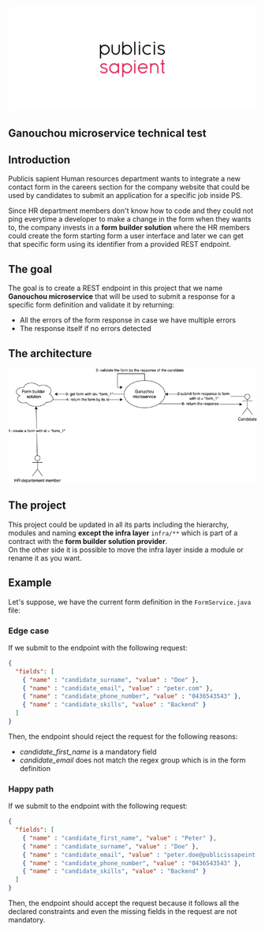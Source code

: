![Diagram-flow](doc/logo.jpeg)
## Ganouchou microservice technical test


## Introduction 

<p>
Publicis sapient Human resources department wants to integrate a new contact form in the careers section for the company website that could be 
used by candidates to submit an application for a specific job inside PS. 
</p>

<p>
Since HR department members don't know how to code and they could not ping everytime a developer to make a change in the
form when they wants to, the company invests in a <b>form builder solution</b> where the HR members could create the form starting form 
a user interface and later we can get that specific form using its identifier from a provided REST endpoint. </p>

## The goal

<p> The goal is to create a REST endpoint in this project that we name  <b>Ganouchou microservice</b> that will be used to submit a response for a specific form definition 
and validate it by returning:
</p>
<ul>
<li>All the errors of the form response in case we have multiple errors</li>
<li>The response itself if no errors detected</li>
</ul>


## The architecture
![Diagram-flow](doc/diagram-flow.png)

## The project
This project could be updated in all its parts including the hierarchy, modules and naming **except the infra layer** `infra/**`
which is part of a contract with the **form builder solution provider**. 
<br>
On the other side it is possible to move the infra layer inside a module or rename it as you want.

## Example
Let's suppose, we have the current form definition in the `FormService.java` file: 
<br>
### Edge case
If we submit to the endpoint with the following request:
```JSON
{
  "fields": [
    { "name" : "candidate_surname", "value" : "Doe" },
    { "name" : "candidate_email", "value" : "peter.com" },
    { "name" : "candidate_phone_number", "value" : "0436543543" },
    { "name" : "candidate_skills", "value" : "Backend" }
  ]
}
```
Then, the endpoint should reject the request for the following reasons:
<ul>
<li><i>candidate_first_name</i> is a mandatory field</li>
<li><i>candidate_email</i> does not match the regex group which is in the form definition</li>
</ul>

### Happy path
If we submit to the endpoint with the following request:
```JSON
{
  "fields": [
    { "name" : "candidate_first_name", "value" : "Peter" },
    { "name" : "candidate_surname", "value" : "Doe" },
    { "name" : "candidate_email", "value" : "peter.doe@publicissapeint.com" },
    { "name" : "candidate_phone_number", "value" : "0436543543" },
    { "name" : "candidate_skills", "value" : "Backend" }
  ]
}
```
Then, the endpoint should accept the request because it follows all the declared constraints and even the missing fields in 
the request are not mandatory.
